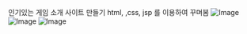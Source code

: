 인기있는 게임 소개 사이트 만들기 
html, ,css, jsp 를 이용하여 꾸며봄
![Image](https://github.com/user-attachments/assets/95e30d9d-9fbb-442c-83ec-17876db80160)
![Image](https://github.com/user-attachments/assets/c598b5c0-d6d8-4826-8b40-fe73f02e201b)
![Image](https://github.com/user-attachments/assets/d5149f79-a074-417a-a824-8022288035ce)
